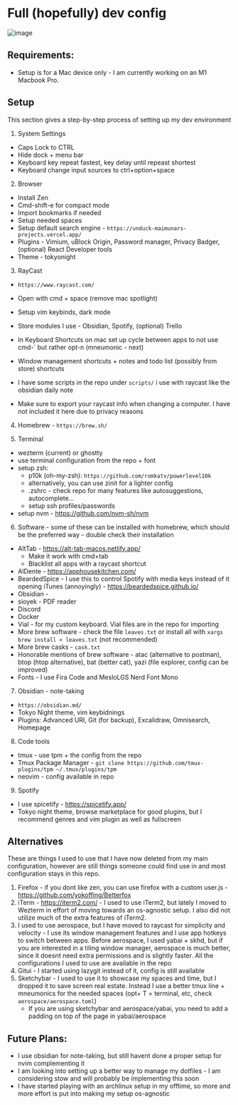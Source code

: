# Full (hopefully) dev config

![image](https://github.com/Maimunar/dev-env/assets/62520195/3cff3f57-4d52-40d8-a9ef-5e7c4334fc51)

## Requirements:

- Setup is for a Mac device only - I am currently working on an M1 Macbook Pro.

## Setup

This section gives a step-by-step process of setting up my dev environment

1. System Settings

- Caps Lock to CTRL
- Hide dock + menu bar
- Keyboard key repeat fastest, key delay until repeast shortest
- Keyboard change input sources to ctrl+option+space

2. Browser

- Install Zen
- Cmd-shift-e for compact mode
- Import bookmarks if needed
- Setup needed spaces
- Setup default search engine - `https://unduck-maimunars-projects.vercel.app/`
- Plugins - Vimium, uBlock Origin, Password manager, Privacy Badger, (optional) React Developer tools
- Theme - tokyonight

3. RayCast

- `https://www.raycast.com/`
- Open with cmd + space (remove mac spotlight)
- Setup vim keybinds, dark mode
- Store modules I use - Obsidian, Spotify, (optional) Trello
- In Keyboard Shortcuts on mac set up cycle between apps to not use cmd-` but rather opt-n (mneumonic - next)
- Window management shortcuts + notes and todo list (possibly from store) shortcuts
- I have some scripts in the repo under `scripts/` i use with raycast like the obsidian daily note

- Make sure to export your raycast info when changing a computer. I have not included it here due to privacy reasons

4. Homebrew - `https://brew.sh/`

5. Terminal

- wezterm (current) or ghostty
- use terminal configuration from the repo + font
- setup zsh:
  - p10k (oh-my-zsh): `https://github.com/romkatv/powerlevel10k`
  - alternatively, you can use zinit for a lighter config
  - .zshrc - check repo for many features like autosuggestions, autocomplete...
  - setup ssh profiles/passwords
- setup nvm - https://github.com/nvm-sh/nvm

6. Software - some of these can be installed with homebrew, which should be the preferred way - double check their installation

- AltTab - https://alt-tab-macos.netlify.app/
  - Make it work with cmd+tab
  - Blacklist all apps with a raycast shortcut
- AlDente - https://apphousekitchen.com/
- BeardedSpice - I use this to control Spotify with media keys instead of it opening iTunes (annoyingly) - https://beardedspice.github.io/
- Obsidian -
- sioyek - PDF reader
- Discord
- Docker
- Vial - for my custom keyboard. Vial files are in the repo for importing
- More brew software - check the file `leaves.txt` or install all with `xargs brew install < leaves.txt` (not recommended)
- More brew casks - `cask.txt`
- Honorable mentions of brew software - atac (alternative to postman), btop (htop alternative), bat (better cat), yazi (file explorer, config can be improved)
- Fonts - I use Fira Code and MesloLGS Nerd Font Mono

7. Obsidian - note-taking

- `https://obsidian.md/`
- Tokyo Night theme, vim keybidnings
- Plugins: Advanced URI, Git (for backup), Excalidraw, Omnisearch, Homepage

8. Code tools

- tmux - use tpm + the config from the repo
- Tmux Package Manager - `git clone https://github.com/tmux-plugins/tpm ~/.tmux/plugins/tpm`
- neovim - config available in repo

9. Spotify

- I use spicetify - https://spicetify.app/
- Tokyo night theme, browse marketplace for good plugins, but I recommend genres and vim plugin as well as fullscreen

## Alternatives

These are things I used to use that I have now deleted from my main configuration, however are still things someone could find use in and most configuration stays in this repo.

1. Firefox - if you dont like zen, you can use firefox with a custom user.js - https://github.com/yokoffing/Betterfox
2. iTerm - https://iterm2.com/ - I used to use iTerm2, but lately I moved to Wezterm in effort of moving towards an os-agnostic setup. I also did not utilize much of the extra features of iTerm2.
3. I used to use aerospace, but I have moved to raycast for simplicity and velocity - I use its window management features and I use app hotkeys to switch between apps. Before aerospace, I used yabai + skhd, but if you are interested in a tiling window manager, aerospace is much better, since it doesnt need extra permissions and is slightly faster. All the configurations I used to use are available in the repo
4. Gitui - I started using lazygit instead of it, config is still available
5. Sketchybar - I used to use it to showcase my spaces and time, but I dropped it to save screen real estate. Instead I use a better tmux line + mneumonics for the needed spaces (opt+ T = terminal, etc, check `aerospace/aerospace.toml`)
   - If you are using sketchybar and aerospace/yabai, you need to add a padding on top of the page in yabai/aerospace

## Future Plans:

- I use obsidian for note-taking, but still havent done a proper setup for nvim complementing it
- I am looking into setting up a better way to manage my dotfiles - I am considering stow and will probably be implementing this soon
- I have started playing with an archlinux setup in my offtime, so more and more effort is put into making my setup os-agnostic
